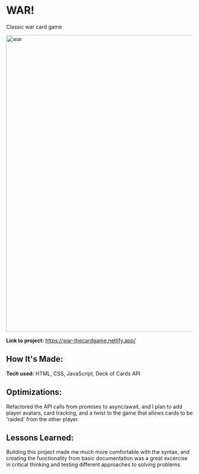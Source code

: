 # WAR!

Classic war card game

<img width="800" alt="war" src="https://github.com/user-attachments/assets/09d28868-eadd-4621-bc1c-9e619081291d">

**Link to project:** https://war-thecardgame.netlify.app/

## How It's Made:

**Tech used:** HTML, CSS, JavaScript, Deck of Cards API

## Optimizations:

Refactored the API calls from promises to async/await, and I plan to add player avatars, card tracking, and a twist to the game that allows cards to be 'raided' from the other player.

## Lessons Learned:

Building this project made me much more comfortable with the syntax, and creating the functionality from basic documentation was a great excercise in critical thinking and testing different approaches to solving problems.
